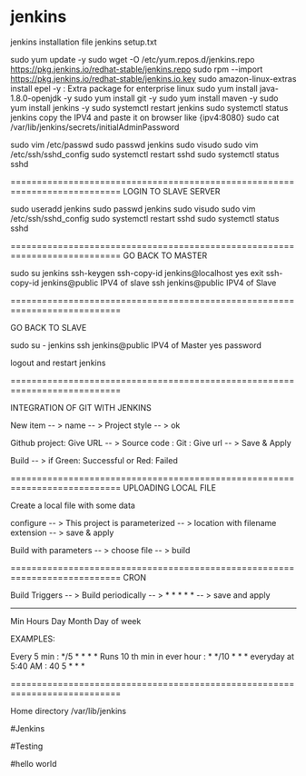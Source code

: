 # jenkins
jenkins installation file
jenkins setup.txt

sudo yum update -y
sudo wget -O /etc/yum.repos.d/jenkins.repo https://pkg.jenkins.io/redhat-stable/jenkins.repo
sudo rpm --import https://pkg.jenkins.io/redhat-stable/jenkins.io.key
sudo amazon-linux-extras install epel -y	: Extra package for enterprise linux
sudo yum install java-1.8.0-openjdk -y
sudo yum install git -y
sudo yum install maven -y
sudo yum install jenkins -y
sudo systemctl restart jenkins
sudo systemctl status jenkins
copy the IPV4 and paste it on browser like {ipv4:8080}
sudo cat /var/lib/jenkins/secrets/initialAdminPassword


sudo vim /etc/passwd
sudo passwd jenkins
sudo visudo
sudo vim /etc/ssh/sshd_config
sudo systemctl restart sshd
sudo systemctl status sshd

===========================================================================
LOGIN TO SLAVE SERVER

sudo useradd jenkins
sudo passwd jenkins
sudo visudo
sudo vim /etc/ssh/sshd_config
sudo systemctl restart sshd
sudo systemctl status sshd

===========================================================================
GO BACK TO MASTER

sudo su jenkins
ssh-keygen
ssh-copy-id jenkins@localhost
yes
exit 
ssh-copy-id jenkins@public IPV4 of slave
ssh jenkins@public IPV4 of Slave

===========================================================================

GO BACK TO SLAVE

sudo su - jenkins
ssh jenkins@public IPV4 of Master
yes 
password

logout and restart jenkins

===========================================================================


INTEGRATION OF GIT WITH JENKINS

New item -- > name -- > Project style -- > ok

Github project: Give URL -- > Source code : Git : Give url -- > Save & Apply

Build -- > if Green: Successful or Red: Failed

===========================================================================
UPLOADING LOCAL FILE

Create a local file with some data

configure -- > This project is parameterized -- > location with filename extension -- >  save & apply

Build with parameters -- > choose file -- > build

===========================================================================
CRON 

Build Triggers -- > Build periodically -- > * * * * * -- > save and apply

*	*	*	*	*
Min	Hours	Day 	Month	Day of week

EXAMPLES:

Every 5 min			:	*/5 	* 	* 	* 	*
Runs 10 th min in ever hour	:	*	*/10	* 	* 	* 
everyday at 5:40 AM		:	40	5	*	*	*

===========================================================================

Home directory
/var/lib/jenkins

#Jenkins 

#Testing

#hello world
